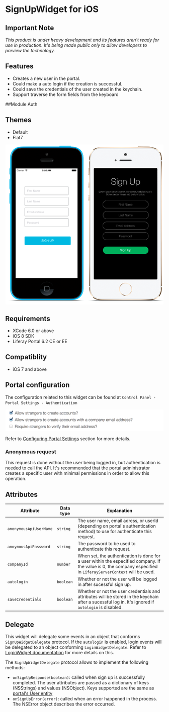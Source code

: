 # SignUpWidget for iOS

## Important Note

_This product is under heavy development and its features aren't ready for use in production. It's being made public only to allow developers to preview the technology._

## Features
- Creates a new user in the portal.
- Could make a auto login if the creation is successful.
- Could save the credentials of the user created in the keychain.
- Support traverse the form fields from the keyboard

##Module
Auth

## Themes

- Default
- Flat7

![SignUp widget using Default and Flat7 themes](Images/signup.png "SignUp widget using Default and Flat7 themes")

## Requirements

- XCode 6.0 or above
- iOS 8 SDK
- Liferay Portal 6.2 CE or EE

## Compatiblity

- iOS 7 and above

## Portal configuration

The configuration related to this widget can be found at `Control Panel - Portal Settings - Authentication`

![](Images/portal-signup.png)

Refer to [Configuring Portal Settings](https://www.liferay.com/documentation/liferay-portal/6.2/user-guide/-/ai/portal-settings-liferay-portal-6-2-user-guide-16-en) section for more details.

### Anonymous request
This request is done without the user being logged in, but authentication is needed to call the API. It's recommended that the portal administrator creates a specific user with minimal permissions in order to allow this operation.

## Attributes

| Attribute | Data type | Explanation |
|-----------|-----------|-------------| 
|  `anonymousApiUserName` | `string` | The user name, email adress, or userId (depending on portal's authentication method) to use for authenticate this request. |
|  `anoymousApiPassword` | `string` | The password to be used to authenticate this request. |
|  `companyId` | `number` | When set, the authentication is done for a user within the especified company. If the value is 0, the company especified in `LiferayServerContext` will be used. |
|  `autologin` | `boolean` | Whether or not the user will be logged in after sucessful sign up. |
|  `saveCredentials` | `boolean` | Whether or not the user credentials and attributes will be stored in the keychain after a sucessful log in. It's ignored if `autologin` is disabled. |


## Delegate

This widget will delegate some events in an object that conforms `SignUpWidgetDelegate` protocol.
If the `autologin` is enabled, login events will be delegated to an object conforming `LoginWidgetDelegate`. Refer to [LoginWidget documentation](LoginWidget.md) for more details on this.

The `SignUpWidgetDelegate` protocol allows to implement the following methods:

- `onSignUpResponse(boolean)`: called when sign up is successfully completed. The user attributes are passed as a dictionary of keys (NSStrings) and values (NSObject). Keys supported are the same as [portal's User entity](https://github.com/liferay/liferay-portal/blob/6.2.x/portal-impl/src/com/liferay/portal/service.xml#L2227)
- `onSignUpError(error)`: called when an error happened in the process. The NSError object describes the error occurred.



    
    
